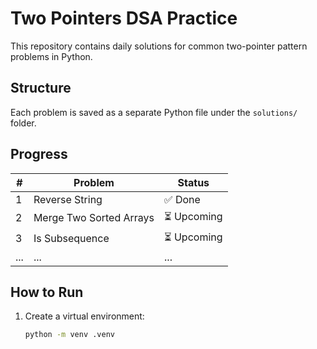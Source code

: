 # Two Pointers DSA Practice

This repository contains daily solutions for common two-pointer pattern problems in Python.

## Structure

Each problem is saved as a separate Python file under the `solutions/` folder.

## Progress

| #  | Problem                     | Status  |
|----|-----------------------------|---------|
| 1  | Reverse String              | ✅ Done |
| 2  | Merge Two Sorted Arrays     | ⏳ Upcoming |
| 3  | Is Subsequence              | ⏳ Upcoming |
| ...| ...                         | ...     |

## How to Run

1. Create a virtual environment:

   ```bash
   python -m venv .venv
